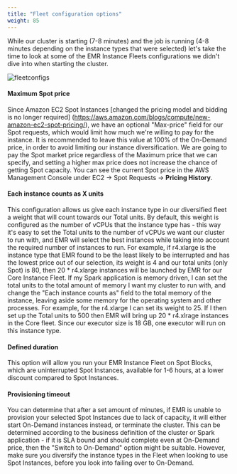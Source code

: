 ```yaml
---
title: "Fleet configuration options"
weight: 85
---
```


While our cluster is starting (7-8 minutes) and the job is running (4-8 minutes depending on the instance types that were selected) let's take the time to look at some of the EMR Instance Fleets configurations we didn't dive into when starting the cluster.

![fleetconfigs](/images/running-emr-spark-apps-on-spot/emrinstancefleets-core1.png)

#### Maximum Spot price 
Since Amazon EC2 Spot Instances [changed the pricing model and bidding is no longer required] (https://aws.amazon.com/blogs/compute/new-amazon-ec2-spot-pricing/), we have an optional "Max-price" field for our Spot requests, which would limit how much we're willing to pay for the instance. It is recommended to leave this value at 100% of the On-Demand price, in order to avoid limiting our instance diversification. We are going to pay the Spot market price regardless of the Maximum price that we can specify, and setting a higher max price does not increase the chance of getting Spot capacity. You can see the current Spot price in the AWS Management Console under EC2 -> Spot Requests -> **Pricing History**.

#### Each instance counts as X units
This configuration allows us give each instance type in our diversified fleet a weight that will count towards our Total units. By default, this weight is configured as the number of vCPUs that the instance type has - this way it's easy to set the Total units to the number of vCPUs we want our cluster to run with, and EMR will select the best instances while taking into account the required number of instances to run. For example, if r4.xlarge is the instance type that EMR found to be the least likely to be interrupted and has the lowest price out of our selection, its weight is 4 and our total units (only Spot) is 80, then 20 * r4.xlarge instances will be launched by EMR for our Core Instance Fleet.
If my Spark application is memory driven, I can set the total units to the total amount of memory I want my cluster to run with, and change the "Each instance counts as" field to the total memory of the instance, leaving aside some memory for the operating system and other processes. For example, for the r4.xlarge I can set its weight to 25. If I then set up the Total units to 500 then EMR will bring up 20 * r4.xlrage instances in the Core fleet. Since our executor size is 18 GB, one executor will run on this instance type.

#### Defined duration
This option will allow you run your EMR Instance Fleet on Spot Blocks, which are uninterrupted Spot Instances, available for 1-6 hours, at a lower discount compared to Spot Instances.

#### Provisioning timeout
You can determine that after a set amount of minutes, if EMR is unable to provision your selected Spot Instances due to lack of capacity, it will either start On-Demand instances instead, or terminate the cluster. This can be determined according to the business definition of the cluster or Spark application - if it is SLA bound and should complete even at On-Demand price, then the "Switch to On-Demand" option might be suitable. However, make sure you diversify the instance types in the Fleet when looking to use Spot Instances, before you look into failing over to On-Demand.